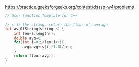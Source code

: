 https://practice.geeksforgeeks.org/contest/dsasp-w4/problems

```cpp
// User function Template for C++

// s is the string. return the floor of average
int avgOfString(string s) {
    int len=s.length();
    double avg=0;
    for(int i=0;i<len;i++){
        avg=avg+(s[i]*1.0)/len;
    }
    return floor(avg);
}
```
